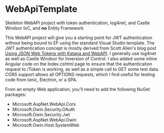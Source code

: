 # WebApiTemplate
Skeleton WebAPI project with token authentication, log4net, and Castle Windsor IoC, and <b>no</b> Entity Framework

This WebAPI project will give you a starting point for JWT authentication without being bound to EF using the standard Visual Studio template. The JWT authentication concept is mostly derived from Scott Allen's blog post <a href="http://odetocode.com/blogs/scott/archive/2015/01/15/using-json-web-tokens-with-katana-and-webapi.aspx">Using JSON Web Tokens with Katana and WebAPI</a>.  I generally use log4net as well as Castle Windsor for Inversion of Control. I also added some inline Angular code on the Index.cshtml page to ensure that the authentication request to /Token is working, as well as a simple call to GET some test data. CORS support allows all OPTIONS requests, which I find useful for testing code from Ionic, Electron, or a SPA.

From an empty Web application, you'll need to add the following NuGet packages:

<ul>
<li>Microsoft.AspNet.WebApi.Cors</li>
<li>Microsoft.Owin.Security.OAuth</li>
<li>Microsoft.Owin.Security.Jwt</li>
<li>Microsoft.AspNet.WebApi.Owin</li>
<li>Microsoft.Owin.Host.SystemWeb</li>
<ul>

